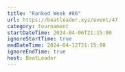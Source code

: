 ```yaml
---
title: "Ranked Week #86"
url: https://beatleader.xyz/event/47
category: tournament
startDateTime: 2024-04-06T21:15:00
ignoreStartTime: true
endDateTime: 2024-04-12T21:15:00
ignoreEndTime: true
host: BeatLeader
---
```

